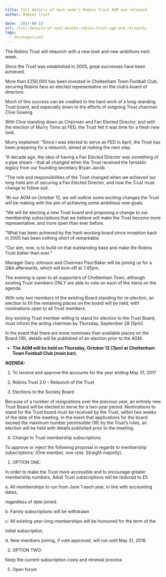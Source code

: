```yaml
---
title: Full details of next week’s Robins Trust AGM and relaunch
author: Robins Trust

date: '2017-09-13'
url: /full-details-of-next-months-robins-trust-agm-and-relaunch/
tags:
  - Uncategorized
---
```


The Robins Trust will relaunch with a new look and new ambitions next week.

Since the Trust was established in 2005, great successes have been achieved.

More than £250,000 has been invested in Cheltenham Town Football Club, securing Robins fans an elected representative on the club’s board of directors.

Much of this success can be credited to the hard work of a long-standing Trust board, and especially down to the efforts of outgoing Trust chairman Clive Gowing.

With Clive standing down as Chairman and Fan Elected Director, and with the election of Murry Toms as FED, the Trust felt it was time for a fresh new look.

Murry explained: “Since I was elected to serve as FED in April, the Trust has been preparing for a relaunch, aimed at making the next step.

“A decade ago, the idea of having a Fan Elected Director was something of a pipe dream – that all changed when the Trust received the fantastic legacy from our founding secretary Bryan Jacob.

“The role and responsibilities of the Trust changed when we achieved our long-held aim of securing a Fan Elected Director, and now the Trust must change to follow suit.

“At our AGM on October 12, we will outline some exciting changes the Trust will be making with the aim of achieving some ambitious new goals.

“We will be electing a new Trust board and proposing a change to our membership subscriptions that we believe will make the Trust become more representative, and more open than ever before.

“What has been achieved by the hard-working board since inception back in 2005 has been nothing short of remarkable.

“Our aim, now, is to build on that outstanding base and make the Robins Trust better than ever.”

Manager Gary Johnson and Chairman Paul Baker will be joining us for a Q&A afterwards, which will kick-off at 7.45pm.

The evening is open to all supporters of Cheltenham Town, although existing Trust members ONLY are able to vote on each of the items on the agenda.

With only two members of the existing Board standing for re-election, an election to fill the remaining places on the board will be held, with nominations open to all Trust members.

Any existing Trust member willing to stand for election to the Trust Board, must inform the acting chairman by Thursday, September 28 (5pm).

In the event that there are more nominees than available places on the Board (16), details will be published of an election prior to the AGM.

- **The AGM will be held on Thursday, October 12 (7pm) at Cheltenham Town Football Club (main bar).**

**AGENDA:**

1. To receive and approve the accounts for the year ending May 31, 2017

2. Robins Trust 2.0 – Relaunch of the Trust

3. Elections to the Society Board

Because of a number of resignations over the previous year, an entirely new Trust Board will be elected to serve for a two-year period. Nominations to stand for the Trust board must be received by the Trust, within two weeks of the date of the meeting. In the event that applications for the board exceed the maximum number permissible (16) by the Trust’s rules, an election will be held with details published prior to the meeting.

4. Change to Trust membership subscriptions

To approve or reject the following proposal in regards to membership subscriptions: (One member, one vote. Straight majority).

1. OPTION ONE:

In order to make the Trust more accessible and to encourage greater membership numbers, Adult Trust subscriptions will be reduced to £5

a. All memberships to run from June 1 each year, in line with accounting dates,

regardless of date joined.

b. Family subscriptions will be withdrawn

c. All existing year-long memberships will be honoured for the term of the

initial subscription.

d. New members joining, if vote approved, will run until May 31, 2018.

2. OPTION TWO:

Keep the current subscription costs and renewal process

5. Open forum
